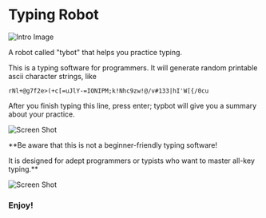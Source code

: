 # Typing Robot

![Intro Image](https://user-images.githubusercontent.com/30487160/72862592-be635600-3c9b-11ea-9d65-69ffec10dbd8.png)

A robot called "tybot" that helps you practice typing.

This is a typing software for programmers. It will generate random printable ascii character strings, like
```
rNl+@g7f2e>(+c[=uJlY-=IONIPM;k!Nhc9zw!@/v#133|hI'W[{/0cu
```

After you finish typing this line, press enter; typbot will give you a summary about your practice.

![Screen Shot](https://user-images.githubusercontent.com/30487160/53207309-617d9c80-3601-11e9-8c96-72e05c687c0b.png)

**Be aware that this is not a beginner-friendly typing software!

It is designed for adept programmers or typists who want to master all-key typing.**

![Screen Shot](https://user-images.githubusercontent.com/30487160/73129997-4c9e4b80-3fbe-11ea-8897-b47f02a1df34.png)


### Enjoy!
